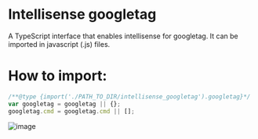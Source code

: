 # Intellisense googletag
A TypeScript interface that enables intellisense for googletag. It can be imported in javascript (.js) files.

<h1>How to import:</h1>

```javascript
/**@type {import('./PATH_TO_DIR/intellisense_googletag').googletag}*/
var googletag = googletag || {};
googletag.cmd = googletag.cmd || [];
```
![image](https://user-images.githubusercontent.com/46784771/145021248-86df5da5-1ad5-4736-988e-8900d17173fb.png)
